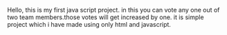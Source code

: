 Hello, this is my first java script project. in this you can vote any one out of two team members.those votes will get increased by one. it is simple project which i have made using only html and javascript. 
